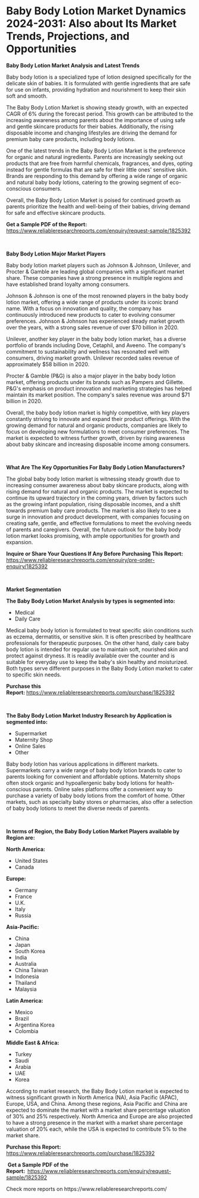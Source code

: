 <p><h1>Baby Body Lotion Market Dynamics 2024-2031: Also about Its Market Trends, Projections, and Opportunities</h1></p><p><strong>Baby Body Lotion Market Analysis and Latest Trends</strong></p>
<p><p>Baby body lotion is a specialized type of lotion designed specifically for the delicate skin of babies. It is formulated with gentle ingredients that are safe for use on infants, providing hydration and nourishment to keep their skin soft and smooth.</p><p>The Baby Body Lotion Market is showing steady growth, with an expected CAGR of 6% during the forecast period. This growth can be attributed to the increasing awareness among parents about the importance of using safe and gentle skincare products for their babies. Additionally, the rising disposable income and changing lifestyles are driving the demand for premium baby care products, including body lotions.</p><p>One of the latest trends in the Baby Body Lotion Market is the preference for organic and natural ingredients. Parents are increasingly seeking out products that are free from harmful chemicals, fragrances, and dyes, opting instead for gentle formulas that are safe for their little ones' sensitive skin. Brands are responding to this demand by offering a wide range of organic and natural baby body lotions, catering to the growing segment of eco-conscious consumers.</p><p>Overall, the Baby Body Lotion Market is poised for continued growth as parents prioritize the health and well-being of their babies, driving demand for safe and effective skincare products.</p></p>
<p><strong>Get a Sample PDF of the Report:&nbsp;</strong> <a href="https://www.reliableresearchreports.com/enquiry/request-sample/1825392">https://www.reliableresearchreports.com/enquiry/request-sample/1825392</a></p>
<p>&nbsp;</p>
<p><strong>Baby Body Lotion Major Market Players</strong></p>
<p><p>Baby body lotion market players such as Johnson & Johnson, Unilever, and Procter & Gamble are leading global companies with a significant market share. These companies have a strong presence in multiple regions and have established brand loyalty among consumers.</p><p>Johnson & Johnson is one of the most renowned players in the baby body lotion market, offering a wide range of products under its iconic brand name. With a focus on innovation and quality, the company has continuously introduced new products to cater to evolving consumer preferences. Johnson & Johnson has experienced steady market growth over the years, with a strong sales revenue of over $70 billion in 2020.</p><p>Unilever, another key player in the baby body lotion market, has a diverse portfolio of brands including Dove, Cetaphil, and Aveeno. The company's commitment to sustainability and wellness has resonated well with consumers, driving market growth. Unilever recorded sales revenue of approximately $58 billion in 2020.</p><p>Procter & Gamble (P&G) is also a major player in the baby body lotion market, offering products under its brands such as Pampers and Gillette. P&G's emphasis on product innovation and marketing strategies has helped maintain its market position. The company's sales revenue was around $71 billion in 2020.</p><p>Overall, the baby body lotion market is highly competitive, with key players constantly striving to innovate and expand their product offerings. With the growing demand for natural and organic products, companies are likely to focus on developing new formulations to meet consumer preferences. The market is expected to witness further growth, driven by rising awareness about baby skincare and increasing disposable income among consumers.</p></p>
<p>&nbsp;</p>
<p><strong>What Are The Key Opportunities For Baby Body Lotion Manufacturers?</strong></p>
<p><p>The global baby body lotion market is witnessing steady growth due to increasing consumer awareness about baby skincare products, along with rising demand for natural and organic products. The market is expected to continue its upward trajectory in the coming years, driven by factors such as the growing infant population, rising disposable incomes, and a shift towards premium baby care products. The market is also likely to see a surge in innovation and product development, with companies focusing on creating safe, gentle, and effective formulations to meet the evolving needs of parents and caregivers. Overall, the future outlook for the baby body lotion market looks promising, with ample opportunities for growth and expansion.</p></p>
<p><strong>Inquire or Share Your Questions If Any Before Purchasing This Report:</strong> <a href="https://www.reliableresearchreports.com/enquiry/pre-order-enquiry/1825392">https://www.reliableresearchreports.com/enquiry/pre-order-enquiry/1825392</a></p>
<p>&nbsp;</p>
<p><strong>Market Segmentation</strong></p>
<p><strong>The Baby Body Lotion Market Analysis by types is segmented into:</strong></p>
<p><ul><li>Medical</li><li>Daily Care</li></ul></p>
<p><p>Medical baby body lotion is formulated to treat specific skin conditions such as eczema, dermatitis, or sensitive skin. It is often prescribed by healthcare professionals for therapeutic purposes. On the other hand, daily care baby body lotion is intended for regular use to maintain soft, nourished skin and protect against dryness. It is readily available over the counter and is suitable for everyday use to keep the baby's skin healthy and moisturized. Both types serve different purposes in the Baby Body Lotion market to cater to specific skin needs.</p></p>
<p><strong>Purchase this Report:&nbsp;</strong><a href="https://www.reliableresearchreports.com/purchase/1825392">https://www.reliableresearchreports.com/purchase/1825392</a></p>
<p>&nbsp;</p>
<p><strong>The Baby Body Lotion Market Industry Research by Application is segmented into:</strong></p>
<p><ul><li>Supermarket</li><li>Maternity Shop</li><li>Online Sales</li><li>Other</li></ul></p>
<p><p>Baby body lotion has various applications in different markets. Supermarkets carry a wide range of baby body lotion brands to cater to parents looking for convenient and affordable options. Maternity shops often stock organic and hypoallergenic baby body lotions for health-conscious parents. Online sales platforms offer a convenient way to purchase a variety of baby body lotions from the comfort of home. Other markets, such as specialty baby stores or pharmacies, also offer a selection of baby body lotions to meet the diverse needs of parents.</p></p>
<p>&nbsp;</p>
<p><strong>In terms of Region, the Baby Body Lotion Market Players available by Region are:</strong></p>
<p>
    <p> <strong> North America: </strong>
        <ul>
            <li>United States</li>
            <li>Canada</li>
        </ul>
        </p> 
    <p> <strong> Europe: </strong>
        <ul>
            <li>Germany</li>
            <li>France</li>
            <li>U.K.</li>
            <li>Italy</li>
            <li>Russia</li>
        </ul>
        </p> 
    <p> <strong> Asia-Pacific: </strong>
        <ul>
            <li>China</li>
            <li>Japan</li>
            <li>South Korea</li>
            <li>India</li>
            <li>Australia</li>
            <li>China Taiwan</li>
            <li>Indonesia</li>
            <li>Thailand</li>
            <li>Malaysia</li>
        </ul>
        </p> 
    <p> <strong> Latin America: </strong>
        <ul>
            <li>Mexico</li>
            <li>Brazil</li>
            <li>Argentina Korea</li>
            <li>Colombia</li>
        </ul>
        </p> 
    <p> <strong> Middle East & Africa: </strong>
        <ul>
            <li>Turkey</li>
            <li>Saudi</li>
            <li>Arabia</li>
            <li>UAE</li>
            <li>Korea</li>
        </ul>
    </p>
    </p>
<p><p>According to market research, the Baby Body Lotion market is expected to witness significant growth in North America (NA), Asia Pacific (APAC), Europe, USA, and China. Among these regions, Asia Pacific and China are expected to dominate the market with a market share percentage valuation of 30% and 25% respectively. North America and Europe are also projected to have a strong presence in the market with a market share percentage valuation of 20% each, while the USA is expected to contribute 5% to the market share.</p></p>
<p><strong>Purchase this Report: </strong><a href="https://www.reliableresearchreports.com/purchase/1825392">https://www.reliableresearchreports.com/purchase/1825392</a></p>
<p>&nbsp;<strong>Get a Sample PDF of the Report:&nbsp;&nbsp;</strong><a href="https://www.reliableresearchreports.com/enquiry/request-sample/1825392">https://www.reliableresearchreports.com/enquiry/request-sample/1825392</a></p>
<p><strong></strong></p>
<p>Check more reports on https://www.reliableresearchreports.com/</p>